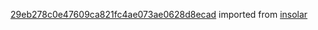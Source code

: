 [29eb278c0e47609ca821fc4ae073ae0628d8ecad](https://github.com/insolar/insolar/commit/29eb278c0e47609ca821fc4ae073ae0628d8ecad) imported from [insolar](https://github.com/insolar/insolar)
